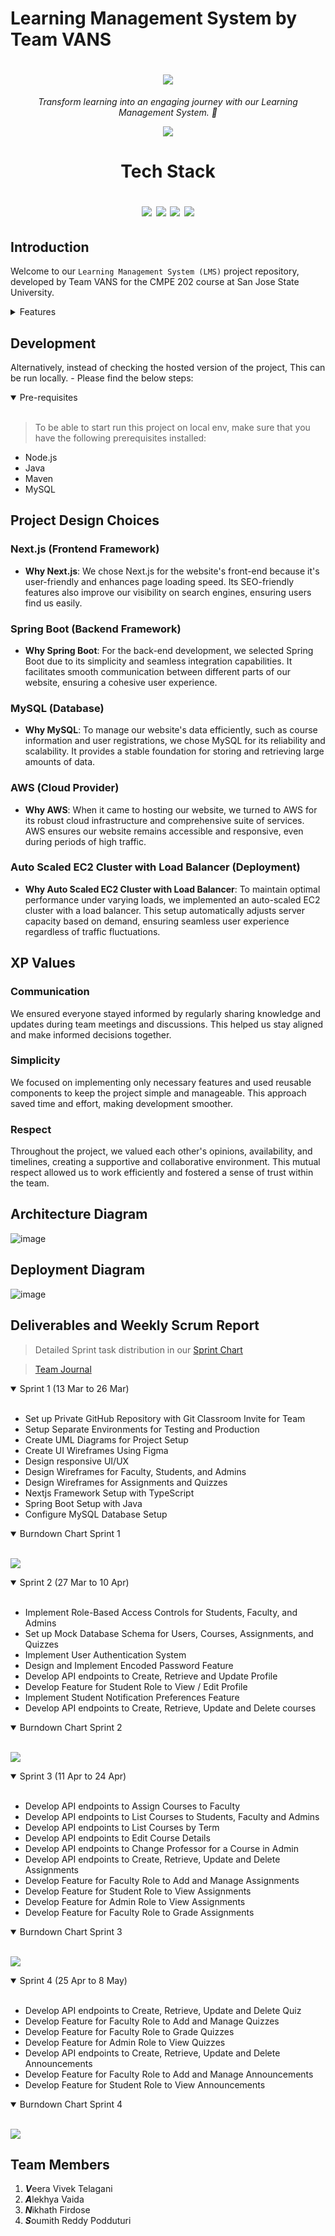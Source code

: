 <!--Team Name-->
# Learning Management System by Team VANS

<h1 align="center">
    <a href="https://docs.google.com/spreadsheets/d/1SPtBPZjJfs1aljyR0dSkWJUQrc0ujuTY2ZukZDJz5Ow/edit#gid=1232063613">
    <img src="https://raw.githubusercontent.com/veeravivekt/lms-nextjs-frontend/main/6C4AA8CB-C873-45FA-9E5F-31E6BA85E311_1_201_a.jpeg"/>
    </a>
    
</h1>


<!--Project Title/Quote-->
<p align="center">
  <i align="center">Transform learning into an engaging journey with our Learning Management System. 🚀</i>
</p>

<!--Project Image with technologies-->

<p align="center">
    <a href="https://docs.google.com/spreadsheets/d/1SPtBPZjJfs1aljyR0dSkWJUQrc0ujuTY2ZukZDJz5Ow/edit#gid=1287233871">
    <img src="https://img.shields.io/badge/Sprint_Chart-Team_VANS-7E30E1">
    </a>
</p>

<h1 align="center">

Tech Stack

<img src="https://img.shields.io/badge/next%20js-000000?style=for-the-badge&logo=nextdotjs&logoColor=white" />
<img src="https://img.shields.io/badge/Spring_Boot-F2F4F9?style=for-the-badge&logo=spring-boot" />
<img src="https://img.shields.io/badge/MySQL-005C84?style=for-the-badge&logo=mysql&logoColor=white" />
<img src="https://img.shields.io/badge/Amazon_AWS-FF9900?style=for-the-badge&logo=amazonaws&logoColor=white" />

</h1>


## Introduction

 Welcome to our `Learning Management System (LMS)` project repository, developed by Team VANS for the CMPE 202 course at San Jose State University.


<details closed>
<summary>
 Features
</summary> <br />
<!-- INSERT FEATURES IMAGES HERE-->  
<p align="center">
    <img width="49%" src="https://raw.githubusercontent.com/veeravivekt/lms-nextjs-frontend/main/public/StudentView.png" alt="1"/>
    &nbsp;
    <img width="49%" src="https://raw.githubusercontent.com/veeravivekt/lms-nextjs-frontend/main/public/HomeScreen.png"/>
    <img width="49%" src="https://raw.githubusercontent.com/veeravivekt/lms-nextjs-frontend/main/public/AddAssignment.png" alt="1"/>
    &nbsp;
    <img width="49%" src="https://raw.githubusercontent.com/veeravivekt/lms-nextjs-frontend/main/public/FacultyView.png" alt="customize-code"/>
    <img width="49%" src="https://raw.githubusercontent.com/veeravivekt/lms-nextjs-frontend/main/public/ListSubmissions.png"/>


</p>
    
</details>


## Development

Alternatively, instead of checking the hosted version of the project, This can be run locally. - Please find the below steps:

<details open>
<summary>
Pre-requisites
</summary> <br />

> To be able to start run this project on local env, make sure that you have the following prerequisites installed:

- Node.js
- Java
- Maven
- MySQL
</details>


## Project Design Choices

### Next.js (Frontend Framework)
- **Why Next.js**: We chose Next.js for the website's front-end because it's user-friendly and enhances page loading speed. Its SEO-friendly features also improve our visibility on search engines, ensuring users find us easily.
   
### Spring Boot (Backend Framework)
- **Why Spring Boot**: For the back-end development, we selected Spring Boot due to its simplicity and seamless integration capabilities. It facilitates smooth communication between different parts of our website, ensuring a cohesive user experience.
   
### MySQL (Database)
- **Why MySQL**: To manage our website's data efficiently, such as course information and user registrations, we chose MySQL for its reliability and scalability. It provides a stable foundation for storing and retrieving large amounts of data.
   
### AWS (Cloud Provider)
- **Why AWS**: When it came to hosting our website, we turned to AWS for its robust cloud infrastructure and comprehensive suite of services. AWS ensures our website remains accessible and responsive, even during periods of high traffic.
   
### Auto Scaled EC2 Cluster with Load Balancer (Deployment)
- **Why Auto Scaled EC2 Cluster with Load Balancer**: To maintain optimal performance under varying loads, we implemented an auto-scaled EC2 cluster with a load balancer. This setup automatically adjusts server capacity based on demand, ensuring seamless user experience regardless of traffic fluctuations.

## XP Values

### Communication
We ensured everyone stayed informed by regularly sharing knowledge and updates during team meetings and discussions. This helped us stay aligned and make informed decisions together.

### Simplicity
We focused on implementing only necessary features and used reusable components to keep the project simple and manageable. This approach saved time and effort, making development smoother.

### Respect
Throughout the project, we valued each other's opinions, availability, and timelines, creating a supportive and collaborative environment. This mutual respect allowed us to work efficiently and fostered a sense of trust within the team.

## Architecture Diagram

![image](https://raw.githubusercontent.com/veeravivekt/lms-nextjs-frontend/main/public/Component_LMS.png)

## Deployment Diagram

![image](https://raw.githubusercontent.com/veeravivekt/lms-nextjs-frontend/main/public/DeploymentDiagramLMS.png)

## Deliverables and Weekly Scrum Report

> Detailed Sprint task distribution in our [Sprint Chart](https://docs.google.com/spreadsheets/d/1SPtBPZjJfs1aljyR0dSkWJUQrc0ujuTY2ZukZDJz5Ow/edit#gid=1232063613)


> [Team Journal](https://docs.google.com/document/d/1PobRP_-0e5MNLPLzWF5RvtG2FytLsy_D0lys2sY1h7U/edit?usp=sharing)

<details open>
<summary>
Sprint 1 (13 Mar to 26 Mar)
</summary> <br />

- Set up Private GitHub Repository with Git Classroom Invite for Team
- Setup Separate Environments for Testing and Production
- Create UML Diagrams for Project Setup
- Create UI Wireframes Using Figma
- Design responsive UI/UX
- Design Wireframes for Faculty, Students, and Admins
- Design Wireframes for Assignments and Quizzes
- Nextjs Framework Setup with TypeScript
- Spring Boot Setup with Java
- Configure MySQL Database Setup

</details>

<details open>
<summary>
Burndown Chart Sprint 1
</summary> <br />

 <img src="https://raw.githubusercontent.com/veeravivekt/lms-nextjs-frontend/main/public/Sprint1.png"/></a>

</details>

<details open>
<summary>
Sprint 2 (27 Mar to 10 Apr)
</summary> <br />

- Implement Role-Based Access Controls for Students, Faculty, and Admins
- Set up Mock Database Schema for Users, Courses, Assignments, and Quizzes
- Implement User Authentication System
- Design and Implement Encoded Password Feature
- Develop API endpoints to Create, Retrieve and Update Profile
- Develop Feature for Student Role to View / Edit Profile
- Implement Student Notification Preferences Feature
- Develop API endpoints to Create, Retrieve, Update and Delete courses

</details>

<details open>
<summary>
Burndown Chart Sprint 2
</summary> <br />

 <img src="https://raw.githubusercontent.com/veeravivekt/lms-nextjs-frontend/main/public/S2.png"/></a>

</details>

<details open>
<summary>
Sprint 3 (11 Apr to 24 Apr)
</summary> <br />

- Develop API endpoints to Assign Courses to Faculty
- Develop API endpoints to List Courses to Students, Faculty and Admins
- Develop API endpoints to List Courses by Term
- Develop API endpoints to Edit Course Details
- Develop API endpoints to Change Professor for a Course in Admin
- Develop API endpoints to Create, Retrieve, Update and Delete Assignments
- Develop Feature for Faculty Role to Add and Manage Assignments
- Develop Feature for Student Role to View Assignments
- Develop Feature for Admin Role to View Assignments
- Develop Feature for Faculty Role to Grade Assignments

</details>

<details open>
<summary>
Burndown Chart Sprint 3
</summary> <br />

 <img src="https://raw.githubusercontent.com/veeravivekt/lms-nextjs-frontend/main/public/Sprint3.png"/></a>

</details>

<details open>
<summary>
Sprint 4 (25 Apr to 8 May)
</summary> <br />

- Develop API endpoints to Create, Retrieve, Update and Delete Quiz
- Develop Feature for Faculty Role to Add and Manage Quizzes
- Develop Feature for Faculty Role to Grade Quizzes
- Develop Feature for Admin Role to View Quizzes
- Develop API endpoints to Create, Retrieve, Update and Delete Announcements
- Develop Feature for Faculty Role to Add and Manage Announcements
- Develop Feature for Student Role to View Announcements
</details>

<details open>
<summary>
Burndown Chart Sprint 4
</summary> <br />

 <img src="https://raw.githubusercontent.com/veeravivekt/lms-nextjs-frontend/main/public/S4.png"/></a>

</details>


## Team Members

1. ***V***eera Vivek Telagani
2. ***A***lekhya Vaida
3. ***N***ikhath Firdose
4. ***S***oumith Reddy Podduturi 
